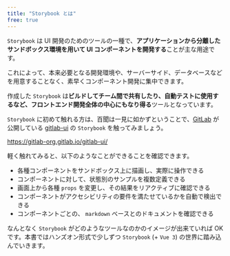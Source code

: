 ```yaml
---
title: "Storybook とは"
free: true
---
```


`Storybook` は UI 開発のためのツールの一種で、**アプリケーションから分離したサンドボックス環境を用いて UI コンポーネントを開発する**ことが主な用途です。

これによって、本来必要となる開発環境や、サーバーサイド、データベースなどを用意することなく、素早くコンポーネント開発に集中できます。

作成した `Storybook` は**ビルドしてチーム間で共有したり、自動テストに使用するなど、フロントエンド開発全体の中心にもなり得る**ツールとなっています。

`Storybook` に初めて触れる方は、百聞は一見に如かずということで、[GitLab](https://about.gitlab.com/) が公開している [gitlab-ui](https://gitlab.com/gitlab-org/gitlab-ui) の `Storybook` を触ってみましょう。

https://gitlab-org.gitlab.io/gitlab-ui/

軽く触れてみると、以下のようなことができることを確認できます。

- 各種コンポーネントをサンドボックス上に描画し、実際に操作できる
- コンポーネントに対して、状態別のサンプルを複数定義できる
- 画面上から各種 `props` を変更し、その結果をリアクティブに確認できる
- コンポーネントがアクセシビリティの要件を満たせているかを自動で検出できる
- コンポーネントごとの、 `markdown` ベースとのドキュメントを確認できる

なんとなく `Storybook` がどのようなツールなのかのイメージが出来ていれば OK です。本書ではハンズオン形式で少しずつ `Storybook` (+ `Vue 3`) の世界に踏み込んでいきます。
